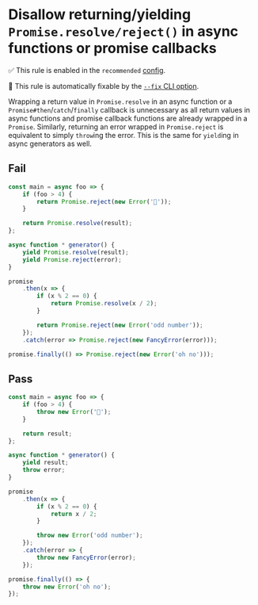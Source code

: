 # Disallow returning/yielding `Promise.resolve/reject()` in async functions or promise callbacks

✅ This rule is enabled in the `recommended` [config](https://github.com/sindresorhus/eslint-plugin-unicorn#preset-configs).

🔧 This rule is automatically fixable by the [`--fix` CLI option](https://eslint.org/docs/latest/user-guide/command-line-interface#--fix).

<!-- end rule header -->
<!-- Do not manually modify this header. Run: `npm run fix:eslint-docs` -->

Wrapping a return value in `Promise.resolve` in an async function or a `Promise#then`/`catch`/`finally` callback is unnecessary as all return values in async functions and promise callback functions are already wrapped in a `Promise`. Similarly, returning an error wrapped in `Promise.reject` is equivalent to simply `throw`ing the error. This is the same for `yield`ing in async generators as well.

## Fail

```js
const main = async foo => {
	if (foo > 4) {
		return Promise.reject(new Error('🤪'));
	}

	return Promise.resolve(result);
};

async function * generator() {
	yield Promise.resolve(result);
	yield Promise.reject(error);
}

promise
	.then(x => {
		if (x % 2 == 0) {
			return Promise.resolve(x / 2);
		}

		return Promise.reject(new Error('odd number'));
	});
	.catch(error => Promise.reject(new FancyError(error)));

promise.finally(() => Promise.reject(new Error('oh no')));
```

## Pass

```js
const main = async foo => {
	if (foo > 4) {
		throw new Error('🤪');
	}

	return result;
};

async function * generator() {
	yield result;
	throw error;
}

promise
	.then(x => {
		if (x % 2 == 0) {
			return x / 2;
		}

		throw new Error('odd number');
	});
	.catch(error => {
		throw new FancyError(error);
	});

promise.finally(() => {
	throw new Error('oh no');
});
```

